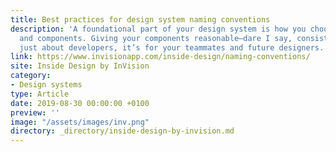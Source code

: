 ```yaml
---
title: Best practices for design system naming conventions
description: 'A foundational part of your design system is how you choose to name styles
  and components. Giving your components reasonable—dare I say, consistent—names isn’t
  just about developers, it’s for your teammates and future designers. '
link: https://www.invisionapp.com/inside-design/naming-conventions/
site: Inside Design by InVision
category:
- Design systems
type: Article
date: 2019-08-30 00:00:00 +0100
preview: ''
image: "/assets/images/inv.png" 
directory: _directory/inside-design-by-invision.md
---
```

